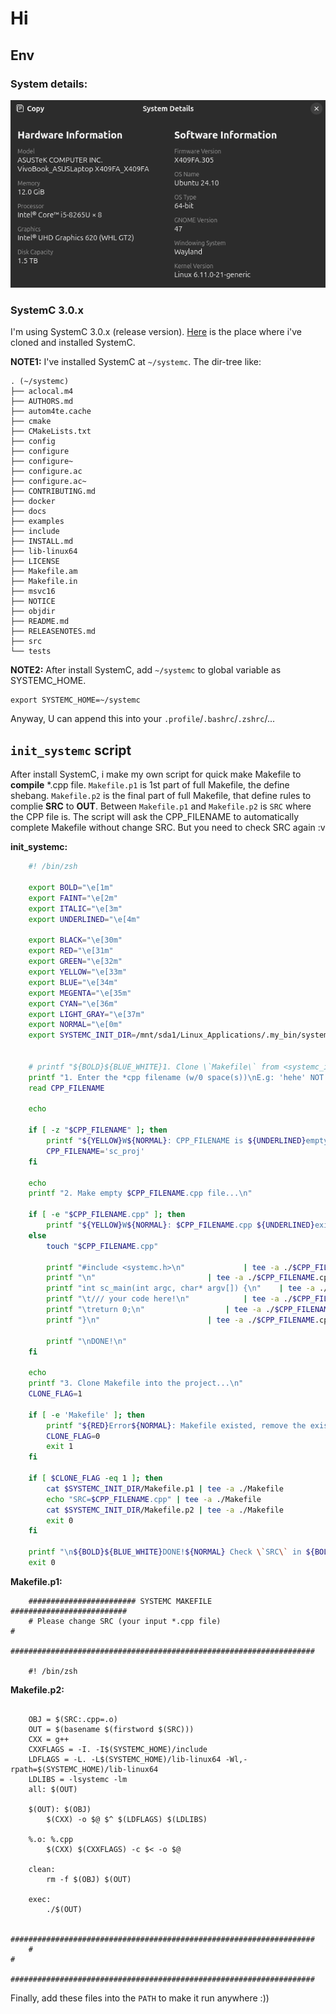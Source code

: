 # Hi

## Env

### System details:

<img src="imgs/image.png" style="width=500px;" alt='info'>

### SystemC 3.0.x

I'm using SystemC 3.0.x (release version). [Here](https://github.com/accellera-official/systemc/blob/release/INSTALL.md) is the place where i've cloned and installed SystemC.

**NOTE1:** I've installed SystemC at `~/systemc`. The dir-tree like:

```
. (~/systemc)
├── aclocal.m4
├── AUTHORS.md
├── autom4te.cache
├── cmake
├── CMakeLists.txt
├── config
├── configure
├── configure~
├── configure.ac
├── configure.ac~
├── CONTRIBUTING.md
├── docker
├── docs
├── examples
├── include
├── INSTALL.md
├── lib-linux64
├── LICENSE
├── Makefile.am
├── Makefile.in
├── msvc16
├── NOTICE
├── objdir
├── README.md
├── RELEASENOTES.md
├── src
└── tests
```

**NOTE2:** After install SystemC, add `~/systemc` to global variable as SYSTEMC_HOME.

```
export SYSTEMC_HOME=~/systemc
```

Anyway, U can append this into your `.profile`/`.bashrc`/`.zshrc`/...

## `init_systemc` script

After install SystemC, i make my own script for quick make Makefile to **compile** *.cpp file. `Makefile.p1` is 1st part of full Makefile, the define shebang. `Makefile.p2` is the final part of full Makefile, that define rules to complie **SRC** to **OUT**. Between `Makefile.p1` and `Makefile.p2` is `SRC` where the CPP file is. The script will ask the CPP_FILENAME to automatically complete Makefile without change SRC. But you need to check SRC again :v

**init_systemc:**

```zsh
	#! /bin/zsh

	export BOLD="\e[1m"
	export FAINT="\e[2m"
	export ITALIC="\e[3m"
	export UNDERLINED="\e[4m"

	export BLACK="\e[30m"
	export RED="\e[31m"
	export GREEN="\e[32m"
	export YELLOW="\e[33m"
	export BLUE="\e[34m"
	export MEGENTA="\e[35m"
	export CYAN="\e[36m"
	export LIGHT_GRAY="\e[37m"
	export NORMAL="\e[0m"
	export SYSTEMC_INIT_DIR=/mnt/sda1/Linux_Applications/.my_bin/systemc_init


	# printf "${BOLD}${BLUE_WHITE}1. Clone \`Makefile\` from <systemc_init/Makefile> ...\n${NORMAL}"
	printf "1. Enter the *cpp filename (w/0 space(s))\nE.g: 'hehe' NOT 'he he.cpp'\n\n${BOLD}CPP_FILENAME${NORMAL}="
	read CPP_FILENAME

	echo

	if [ -z "$CPP_FILENAME" ]; then
		printf "${YELLOW}W${NORMAL}: CPP_FILENAME is ${UNDERLINED}empty${NORMAL}! \n--> use default value: CPP_FILENAME=sc_proj\n"
		CPP_FILENAME='sc_proj'
	fi

	echo
	printf "2. Make empty $CPP_FILENAME.cpp file...\n"

	if [ -e "$CPP_FILENAME.cpp" ]; then
		printf "${YELLOW}W${NORMAL}: $CPP_FILENAME.cpp ${UNDERLINED}existed${NORMAL}!\n--> Aborted!\n"
	else
		touch "$CPP_FILENAME.cpp"
		
		printf "#include <systemc.h>\n" 			| tee -a ./$CPP_FILENAME.cpp
		printf "\n" 						| tee -a ./$CPP_FILENAME.cpp
		printf "int sc_main(int argc, char* argv[]) {\n" 	| tee -a ./$CPP_FILENAME.cpp
		printf "\t/// your code here!\n" 			| tee -a ./$CPP_FILENAME.cpp
		printf "\treturn 0;\n" 					| tee -a ./$CPP_FILENAME.cpp
		printf "}\n" 						| tee -a ./$CPP_FILENAME.cpp
		
		printf "\nDONE!\n"
	fi

	echo
	printf "3. Clone Makefile into the project...\n"
	CLONE_FLAG=1

	if [ -e 'Makefile' ]; then
		printf "${RED}Error${NORMAL}: Makefile existed, remove the existed Makefile to continue!\n"
		CLONE_FLAG=0
		exit 1
	fi

	if [ $CLONE_FLAG -eq 1 ]; then  
		cat $SYSTEMC_INIT_DIR/Makefile.p1 | tee -a ./Makefile
		echo "SRC=$CPP_FILENAME.cpp" | tee -a ./Makefile
		cat $SYSTEMC_INIT_DIR/Makefile.p2 | tee -a ./Makefile
		exit 0
	fi

	printf "\n${BOLD}${BLUE_WHITE}DONE!${NORMAL} Check \`SRC\` in ${BOLD}Makefile${NORMAL} file and change if needed\!\n"
	exit 0
```

**Makefile.p1:**

```
	######################## SYSTEMC MAKEFILE ##########################
	# Please change SRC (your input *.cpp file)                        #
	####################################################################

	#! /bin/zsh
```

**Makefile.p2:**

```

	OBJ = $(SRC:.cpp=.o)
	OUT = $(basename $(firstword $(SRC)))
	CXX = g++
	CXXFLAGS = -I. -I$(SYSTEMC_HOME)/include
	LDFLAGS = -L. -L$(SYSTEMC_HOME)/lib-linux64 -Wl,-rpath=$(SYSTEMC_HOME)/lib-linux64
	LDLIBS = -lsystemc -lm
	all: $(OUT)

	$(OUT): $(OBJ)
		$(CXX) -o $@ $^ $(LDFLAGS) $(LDLIBS)

	%.o: %.cpp
		$(CXX) $(CXXFLAGS) -c $< -o $@

	clean:
		rm -f $(OBJ) $(OUT)

	exec:
		./$(OUT)

	####################################################################
	#                                                                  #
	####################################################################	
```

Finally, add these files into the `PATH` to make it run anywhere :))


